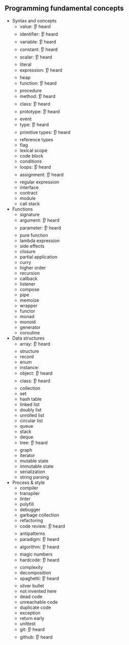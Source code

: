 ## Programming fundamental concepts

- Syntax and concepts
  - value: 👂 heard
  - identifier: 👂 heard
  - variable: 👂 heard
  - constant: 👂 heard
  - scalar: 👂 heard
  - literal
  - expression: 👂 heard
  - heap
  - function: 👂 heard
  - procedure
  - method: 👂 heard
  - class: 👂 heard
  - prototype: 👂 heard
  - event
  - type: 👂 heard
  - primitive types: 👂 heard
  - reference types
  - flag
  - lexical scope
  - code block
  - conditions
  - loops: 👂 heard
  - assignment: 👂 heard
  - regular expression
  - interface
  - contract
  - module
  - call stack
- Functions
  - signature
  - argument: 👂 heard
  - parameter: 👂 heard
  - pure function
  - lambda expression
  - side effects
  - closure
  - partial application
  - curry
  - higher order
  - recursion
  - callback
  - listener
  - compose
  - pipe
  - memoize
  - wrapper
  - functor
  - monad
  - monoid
  - generator
  - coroutine
- Data structures
  - array: 👂 heard
  - structure
  - record
  - enum
  - instance:
  - object: 👂 heard
  - class: 👂 heard
  - collection
  - set
  - hash table
  - linked list
  - doubly list
  - unrolled list
  - circular list
  - queue
  - stack
  - deque
  - tree: 👂 heard
  - graph
  - iterator
  - mutable state
  - immutable state
  - serialization
  - string parsing
- Process & style
  - compiler
  - transpiler
  - linter
  - polyfill
  - debugger
  - garbage collection
  - refactoring
  - code review: 👂 heard
  - antipatterns
  - paradigm: 👂 heard
  - algorithm: 👂 heard
  - magic numbers
  - hardcode: 👂 heard
  - complexity
  - decomposition
  - spaghetti: 👂 heard
  - silver bullet
  - not invented here
  - dead code
  - unreachable code
  - duplicate code
  - exception
  - return early
  - unittest
  - git: 👂 heard
  - github: 👂 heard
